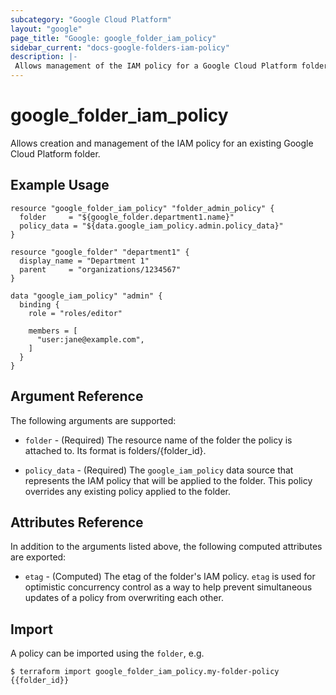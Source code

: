 ```yaml
---
subcategory: "Google Cloud Platform"
layout: "google"
page_title: "Google: google_folder_iam_policy"
sidebar_current: "docs-google-folders-iam-policy"
description: |-
 Allows management of the IAM policy for a Google Cloud Platform folders.
---
```


# google\_folder\_iam\_policy

Allows creation and management of the IAM policy for an existing Google Cloud
Platform folder.

## Example Usage

```hcl
resource "google_folder_iam_policy" "folder_admin_policy" {
  folder     = "${google_folder.department1.name}"
  policy_data = "${data.google_iam_policy.admin.policy_data}"
}

resource "google_folder" "department1" {
  display_name = "Department 1"
  parent     = "organizations/1234567"
}

data "google_iam_policy" "admin" {
  binding {
    role = "roles/editor"

    members = [
      "user:jane@example.com",
    ]
  }
}
```

## Argument Reference

The following arguments are supported:

* `folder` - (Required) The resource name of the folder the policy is attached to. Its format is folders/{folder_id}.

* `policy_data` - (Required) The `google_iam_policy` data source that represents
    the IAM policy that will be applied to the folder. This policy overrides any existing
    policy applied to the folder.

## Attributes Reference

In addition to the arguments listed above, the following computed attributes are
exported:

* `etag` - (Computed) The etag of the folder's IAM policy. `etag` is used for optimistic concurrency control as a way to help prevent simultaneous updates of a policy from overwriting each other.

## Import

A policy can be imported using the `folder`, e.g.

```
$ terraform import google_folder_iam_policy.my-folder-policy {{folder_id}}
```


